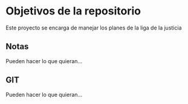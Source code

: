 # Objetivos de la repositorio

Este proyecto se encarga de manejar los planes de la liga de la justicia


## Notas
Pueden hacer lo que quieran...

## GIT
Pueden hacer lo que quieran...
